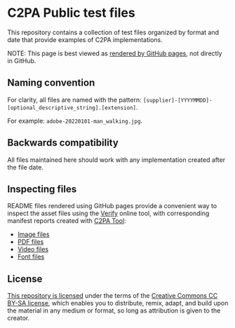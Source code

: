 # C2PA Public test files

This repository contains a collection of test files organized by format and date that provide examples of C2PA implementations.

NOTE: This page is best viewed as [rendered by GitHub pages](https://c2pa.org/public-testfiles/), not directly in GitHub.

## Naming convention

For clarity, all files are named with the pattern: `[supplier]-[YYYYMMDD]-[optional_descriptive_string].[extension]`.

For example: `adobe-20220101-man_walking.jpg`.

## Backwards compatibility

All files maintained here should work with any implementation created after the file date.

## Inspecting files

README files rendered using GitHub pages provide a convenient way to inspect the asset files using the [Verify](https://contentcredentials.org/verify) online tool, with corresponding manifest reports created with [C2PA Tool](https://opensource.contentauthenticity.org/docs/c2patool/):

- [Image files](https://c2pa.org/public-testfiles/image/)
- [PDF files](https://c2pa.org/public-testfiles/pdf/)
- [Video files](https://c2pa.org/public-testfiles/video/)
- [Font files](https://c2pa.org/public-testfiles/font/)

## License

[This repository is licensed](LICENSE) under the terms of the [Creative Commons CC BY-SA license](https://creativecommons.org/licenses/by-sa/4.0/), which enables you to distribute, remix, adapt, and build upon the material in any medium or format, so long as attribution is given to the creator.  
